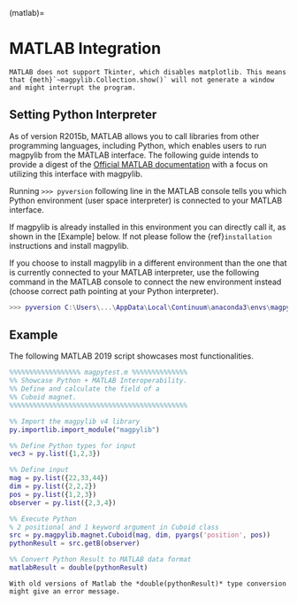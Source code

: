 (matlab)=

# MATLAB Integration

```{note}
MATLAB does not support Tkinter, which disables matplotlib. This means that {meth}`~magpylib.Collection.show()` will not generate a window and might interrupt the program.
```

## Setting Python Interpreter

As of version R2015b, MATLAB allows you to call libraries from other programming languages, including Python, which enables users to run magpylib from the MATLAB interface. The following guide intends to provide a digest of the [Official MATLAB documentation](https://www.mathworks.com/help/matlab/call-python-libraries.html) with a focus on utilizing this interface with magpylib.

Running `>>> pyversion` following line in the MATLAB console tells you which Python environment (user space interpreter) is connected to your MATLAB interface.

If magpylib is already installed in this environment you can directly call it, as shown in the [Example] below. If not please follow the {ref}`installation` instructions and install magpylib.

If you choose to install magpylib in a different environment than the one that is currently connected to your MATLAB interpreter, use the following command in the MATLAB console to connect the new environment instead (choose correct path pointing at your Python interpreter).

```matlab
>>> pyversion C:\Users\...\AppData\Local\Continuum\anaconda3\envs\magpy\python.exe
```

## Example

The following MATLAB 2019 script showcases most functionalities.

```matlab
%%%%%%%%%%%%%%%%%% magpytest.m %%%%%%%%%%%%%%
%% Showcase Python + MATLAB Interoperability.
%% Define and calculate the field of a
%% Cuboid magnet.
%%%%%%%%%%%%%%%%%%%%%%%%%%%%%%%%%%%%%%%%%%%%%

%% Import the magpylib v4 library
py.importlib.import_module("magpylib")

%% Define Python types for input
vec3 = py.list({1,2,3})

%% Define input
mag = py.list({22,33,44})
dim = py.list({2,2,2})
pos = py.list({1,2,3})
observer = py.list({2,3,4})

%% Execute Python
% 2 positional and 1 keyword argument in Cuboid class
src = py.magpylib.magnet.Cuboid(mag, dim, pyargs('position', pos))
pythonResult = src.getB(observer)

%% Convert Python Result to MATLAB data format
matlabResult = double(pythonResult)
```

```{note}
With old versions of Matlab the *double(pythonResult)* type conversion might give an error message.
```
